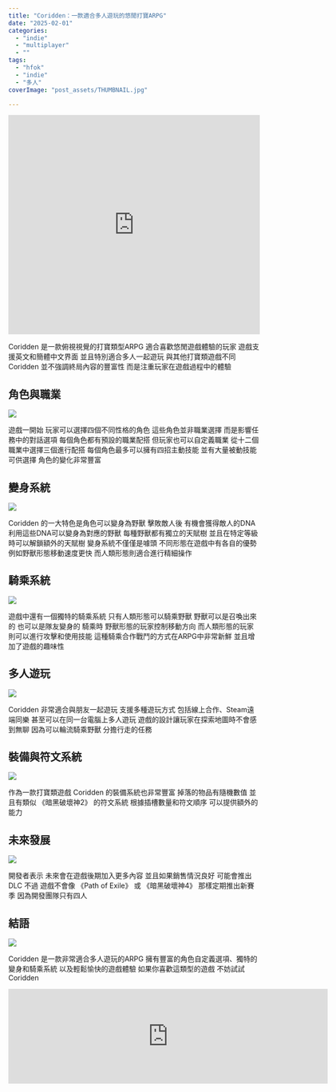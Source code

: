 ```yaml
---
title: "Coridden：一款適合多人遊玩的悠閒打寶ARPG"
date: "2025-02-01"
categories:
  - "indie"
  - "multiplayer"
  - ""
tags:
  - "hfok"
  - "indie"
  - "多人"
coverImage: "post_assets/THUMBNAIL.jpg"

---
```


<!-- Embed -->

<iframe width="100%" height="440" src="https://www.youtube.com/embed/ZYeZ9vJUbb8" 
  title="YouTube video player" frameborder="0" allow="accelerometer; autoplay;
  clipboard-write; encrypted-media; gyroscope; picture-in-picture; web-share"
  referrerpolicy="strict-origin-when-cross-origin" allowfullscreen></iframe>


<!-- Context -->
Coridden 是一款俯視視覺的打寶類型ARPG
適合喜歡悠閒遊戲體驗的玩家
遊戲支援英文和簡體中文界面
並且特別適合多人一起遊玩
與其他打寶類遊戲不同
Coridden 並不強調終局內容的豐富性
而是注重玩家在遊戲過程中的體驗


## 角色與職業

![](post_assets/20250202_12-25-23.png)

遊戲一開始
玩家可以選擇四個不同性格的角色
這些角色並非職業選擇
而是影響任務中的對話選項
每個角色都有預設的職業配搭
但玩家也可以自定義職業
從十二個職業中選擇三個進行配搭
每個角色最多可以擁有四招主動技能
並有大量被動技能可供選擇
角色的變化非常豐富


## 變身系統

![](post_assets/Shapeshift_closeup.png)

Coridden 的一大特色是角色可以變身為野獸
擊敗敵人後 有機會獲得敵人的DNA
利用這些DNA可以變身為對應的野獸
每種野獸都有獨立的天賦樹
並且在特定等級時可以解鎖額外的天賦樹
變身系統不僅僅是噱頭
不同形態在遊戲中有各自的優勢
例如野獸形態移動速度更快
而人類形態則適合進行精細操作


## 騎乘系統

![](post_assets/20250202_12-23-05.png)

遊戲中還有一個獨特的騎乘系統
只有人類形態可以騎乘野獸
野獸可以是召喚出來的
也可以是隊友變身的
騎乘時 野獸形態的玩家控制移動方向
而人類形態的玩家則可以進行攻擊和使用技能
這種騎乘合作戰鬥的方式在ARPG中非常新鮮
並且增加了遊戲的趣味性


## 多人遊玩

![](post_assets/20250202_12-24-39.png)

Coridden 非常適合與朋友一起遊玩
支援多種遊玩方式
包括線上合作、Steam遠端同樂
甚至可以在同一台電腦上多人遊玩
遊戲的設計讓玩家在探索地圖時不會感到無聊
因為可以輪流騎乘野獸
分擔行走的任務


## 裝備與符文系統

![](post_assets/20250202_12-26-01.png)

作為一款打寶類遊戲
Coridden 的裝備系統也非常豐富
掉落的物品有隨機數值
並且有類似 《暗黑破壞神2》 的符文系統
根據插槽數量和符文順序
可以提供額外的能力


## 未來發展

![](post_assets/CoR_artwork2_2k.png)

開發者表示
未來會在遊戲後期加入更多內容
並且如果銷售情況良好
可能會推出DLC
不過 遊戲不會像 《Path of Exile》 
或 《暗黑破壞神4》 那樣定期推出新賽季
因為開發團隊只有四人


## 結語

![](post_assets/CoR-screenshot1.png)

Coridden 是一款非常適合多人遊玩的ARPG
擁有豐富的角色自定義選項、獨特的變身和騎乘系統
以及輕鬆愉快的遊戲體驗
如果你喜歡這類型的遊戲
不妨試試 Coridden

<iframe src="https://store.steampowered.com/widget/1656930/?utm_source=homepage&utm_campaign=mycampaign" frameborder="0" width="640" height="190"></iframe>



